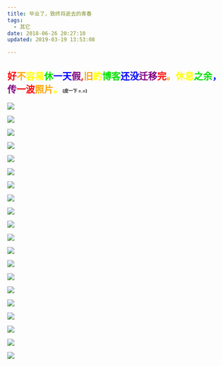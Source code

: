 ```yaml
---
title: 毕业了，致终将逝去的青春
tags:
  - 其它
date: 2018-06-26 20:27:10
updated: 2019-03-19 13:53:08

---
```

## <font color = red>好</font><font color = orange>不</font><font color = Yellow>容易</font><font color = grenn>休</font><font color = blue>一天</font><font color = purple>假</font><font color = red>,</font><font color = orange>旧</font><font color = Yellow>的</font><font color = grenn>博客</font><font color = blue>还没</font><font color = purple>迁移</font><font color = red>完</font><font color = orange>。</font><font color = Yellow>休息</font><font color = grenn>之余</font><font color = blue>，</font><font color = purple>传</font><font color = red>一波</font><font color = orange>照片</font><font color = Yellow>。</font><font size = 1>(皮一下 =.=)</font>
![](https://proxy.qnoss.seeln.com/images/IMG_20180620_191951.jpg)
<!--more-->
![](https://proxy.qnoss.seeln.com/images/IMG_20180619_143107.jpg)

![](https://proxy.qnoss.seeln.com/images/IMG_20180619_185605.jpg)

![](https://proxy.qnoss.seeln.com/images/IMG_20180619_185548.jpg)

![](https://proxy.qnoss.seeln.com/images/IMG_20180621_161905.jpg)

![](https://proxy.qnoss.seeln.com/images/IMG_20180621_161936.jpg)

![](https://proxy.qnoss.seeln.com/images/IMG_20180622_093118.jpg)

![](https://proxy.qnoss.seeln.com/images/IMG_20180622_093154.jpg)

![](https://proxy.qnoss.seeln.com/images/IMG_20180622_093208.jpg)

![](https://proxy.qnoss.seeln.com/images/IMG_20180622_093222.jpg)

![](https://proxy.qnoss.seeln.com/images/IMG_20180622_093236.jpg)

![](https://proxy.qnoss.seeln.com/images/IMG_20180622_093240.jpg)

![](https://proxy.qnoss.seeln.com/images/IMG_20180622_093306.jpg)

![](https://proxy.qnoss.seeln.com/images/IMG_20180622_093442.jpg)

![](https://proxy.qnoss.seeln.com/images/IMG_20180622_093828.jpg)

![](https://proxy.qnoss.seeln.com/images/IMG_20180624_223512.jpg)

![](https://proxy.qnoss.seeln.com/images/IMG_20180624_223524.jpg)

![](https://proxy.qnoss.seeln.com/images/IMG_20180624_223539.jpg)

![](https://proxy.qnoss.seeln.com/images/IMG_20180626_202249.jpg)

![](https://proxy.qnoss.seeln.com/images/IMG_20180704_202403.jpg)




